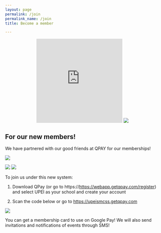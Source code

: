 ```yaml
---
layout: page
permalink: /join
permalink_name: /join
title: Become a member

---  
```

<p align=center> 
  
<iframe src="https://www.facebook.com/plugins/group.php?href=https%3A%2F%2Fwww.facebook.com%2Fgroups%2F255898304752976&width=280&show_metadata=false&appId=1101130734147933&height=275" width="280" height="275" style="border:none;overflow:hidden" scrolling="no" frameborder="0" allowfullscreen="true" allow="autoplay; clipboard-write; encrypted-media; picture-in-picture; web-share"></iframe> <a class="discord-widget" href="https://discord.gg/8adbsk2kf7" title="Join us on Discord"> <img src="https://discordapp.com/api/guilds/888511925112172544/embed.png?style=banner3"></a>
 
  
<h2>For our new members!</h2>

We have partnered with our good friends at QPAY for our memberships!


<a href="https://getqpay.com/"><img src="https://user-images.githubusercontent.com/91146114/188928763-697aa442-8c8b-4887-a1e8-9c20d965e7ee.png"></a>

  
<a href="https://apps.apple.com/app/id775515154"><img src="https://user-images.githubusercontent.com/91146114/188938865-0fb8b5ec-6640-438e-9fc2-8a680fd0288e.png"/></a> 
<a href="https://play.google.com/store/apps/details?id=com.imagineteam.quicklypayit"><img src="https://user-images.githubusercontent.com/91146114/188938986-4500703d-2990-4112-90ed-9ee69dddf9f1.png"/></a>

To join us under this new system: 

1. Download QPay (or go to https://https://webapp.getqpay.com/register) and select UPEI as your school and create your account
  
2. Scan the code below or go to https://upeismcss.getqpay.com 
  
  
<img src="https://user-images.githubusercontent.com/91146114/188939298-f1d09d34-7a95-4c3e-aa90-9512e0b19bf8.png"/>


You can get a membership card to use on Google Pay! We will also send invitations and notifications of events through SMS!
  
</p>



